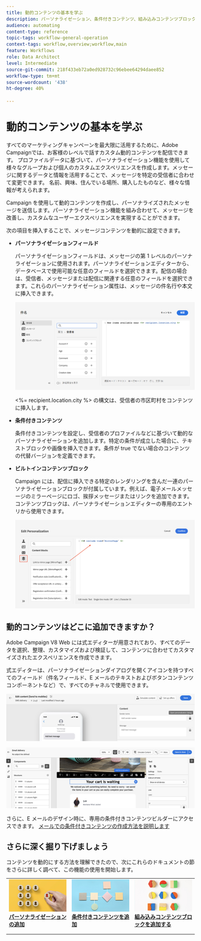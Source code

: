 ```yaml
---
title: 動的コンテンツの基本を学ぶ
description: パーソナライゼーション、条件付きコンテンツ、組み込みコンテンツブロックを使用して、コンテンツを動的にする方法を説明します。
audience: automating
content-type: reference
topic-tags: workflow-general-operation
context-tags: workflow,overview;workflow,main
feature: Workflows
role: Data Architect
level: Intermediate
source-git-commit: 218f433eb72a0ed928732c96ebee64294daee852
workflow-type: tm+mt
source-wordcount: '438'
ht-degree: 40%

---
```



# 動的コンテンツの基本を学ぶ

すべてのマーケティングキャンペーンを最大限に活用するために、Adobe Campaignでは、お客様のレベルで話すカスタム動的コンテンツを配信できます。 プロファイルデータに基づいて、パーソナライゼーション機能を使用して様々なグループおよび個人のカスタムエクスペリエンスを作成します。メッセージに関するデータと情報を活用することで、メッセージを特定の受信者に合わせて変更できます。 名前、興味、住んでいる場所、購入したものなど、様々な情報が考えられます。

Campaign を使用して動的コンテンツを作成し、パーソナライズされたメッセージを送信します。パーソナライゼーション機能を組み合わせて、メッセージを改善し、カスタムなユーザーエクスペリエンスを実現することができます。

次の項目を挿入することで、メッセージコンテンツを動的に設定できます。

* **パーソナライゼーションフィールド**

   パーソナライゼーションフィールドは、メッセージの第 1 レベルのパーソナライゼーションに使用されます。パーソナライゼーションエディターから、データベースで使用可能な任意のフィールドを選択できます。配信の場合は、受信者、メッセージまたは配信に関連する任意のフィールドを選択できます。これらのパーソナライゼーション属性は、メッセージの件名行や本文に挿入できます。

   ![](assets/perso-subject-line.png)

   &lt;%= recipient.location.city %> の構文は、受信者の市区町村をコンテンツに挿入します。

* **条件付きコンテンツ**

   条件付きコンテンツを設定し、受信者のプロファイルなどに基づいて動的なパーソナライゼーションを追加します。特定の条件が成立した場合に、テキストブロックや画像を挿入できます。条件が true でない場合のコンテンツの代替バージョンを定義できます。

* **ビルトインコンテンツブロック**

   Campaign には、配信に挿入できる特定のレンダリングを含んだ一連のパーソナライゼーションブロックが付属しています。例えば、電子メールメッセージのミラーページにロゴ、挨拶メッセージまたはリンクを追加できます。 コンテンツブロックは、パーソナライゼーションエディターの専用のエントリから使用できます。

   ![](assets/perso-content-blocks.png)

## 動的コンテンツはどこに追加できますか？

Adobe Campaign V8 Web には式エディターが用意されており、すべてのデータを選択、整理、カスタマイズおよび検証して、コンテンツに合わせてカスタマイズされたエクスペリエンスを作成できます。

式エディターは、パーソナライゼーションダイアログを開くアイコンを持つすべてのフィールド（件名フィールド、E メールのテキストおよびボタンコンテンツコンポーネントなど）で、すべてのチャネルで使用できます。

![](assets/expression-editor-access.png)

![](assets/expression-editor-access-email.png)

さらに、E メールのデザイン時に、専用の条件付きコンテンツビルダーにアクセスできます。 [メールでの条件付きコンテンツの作成方法を説明します](conditions.md)

## さらに深く掘り下げましょう

コンテンツを動的にする方法を理解できたので、次にこれらのドキュメントの節をさらに詳しく調べて、この機能の使用を開始します。

<table style="table-layout:fixed"><tr style="border: 0;">
<td>
<a href="personalize.md">
<img alt="コンテンツのパーソナライズ" src="assets/do-not-localize/dynamic-personalization.jpg">
</a>
<div>
<a href="personalize.md"><strong>パーソナライゼーションの追加</strong></a>
</div>
<p>
</td>
<td>
<a href="conditions.md">
<img alt="リード" src="assets/do-not-localize/dynamic-conditional.jpg">
</a>
<div><a href="conditions.md"><strong>条件付きコンテンツを追加</strong>
</div>
<p>
</td>
<td>
<a href="content-blocks.md">
<img alt="低頻度" src="assets/do-not-localize/dynamic-content-blocks.jpg">
</a>
<div>
<a href="content-blocks.md"><strong>組み込みコンテンツブロックを追加する</strong></a>
</div>
<p></td>
</tr></table>
